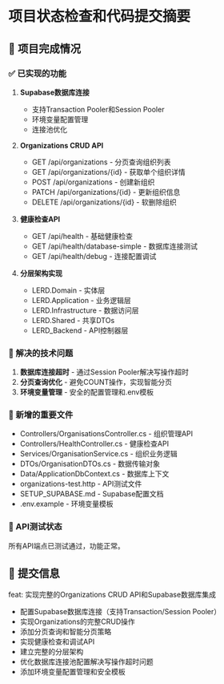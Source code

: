 # 项目状态检查和代码提交摘要

## 🎯 项目完成情况

### ✅ 已实现的功能
1. **Supabase数据库连接**
   - 支持Transaction Pooler和Session Pooler
   - 环境变量配置管理
   - 连接池优化

2. **Organizations CRUD API**
   - GET /api/organizations - 分页查询组织列表
   - GET /api/organizations/{id} - 获取单个组织详情
   - POST /api/organizations - 创建新组织
   - PATCH /api/organizations/{id} - 更新组织信息
   - DELETE /api/organizations/{id} - 软删除组织

3. **健康检查API**
   - GET /api/health - 基础健康检查
   - GET /api/health/database-simple - 数据库连接测试
   - GET /api/health/debug - 连接配置调试

4. **分层架构实现**
   - LERD.Domain - 实体层
   - LERD.Application - 业务逻辑层
   - LERD.Infrastructure - 数据访问层
   - LERD.Shared - 共享DTOs
   - LERD_Backend - API控制器层

### 🔧 解决的技术问题
1. **数据库连接超时** - 通过Session Pooler解决写操作超时
2. **分页查询优化** - 避免COUNT操作，实现智能分页
3. **环境变量管理** - 安全的配置管理和.env模板

### 📁 新增的重要文件
- Controllers/OrganisationsController.cs - 组织管理API
- Controllers/HealthController.cs - 健康检查API
- Services/OrganisationService.cs - 组织业务逻辑
- DTOs/OrganisationDTOs.cs - 数据传输对象
- Data/ApplicationDbContext.cs - 数据库上下文
- organizations-test.http - API测试文件
- SETUP_SUPABASE.md - Supabase配置文档
- .env.example - 环境变量模板

### 🚀 API测试状态
所有API端点已测试通过，功能正常。

## 📝 提交信息
feat: 实现完整的Organizations CRUD API和Supabase数据库集成

- 配置Supabase数据库连接（支持Transaction/Session Pooler）
- 实现Organizations的完整CRUD操作
- 添加分页查询和智能分页策略
- 实现健康检查和调试API
- 建立完整的分层架构
- 优化数据库连接池配置解决写操作超时问题
- 添加环境变量配置管理和安全模板
